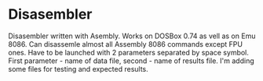 # Disasembler
Disasembler written with Asembly.
Works on DOSBox 0.74 as vell as on Emu 8086.
Can disassemle almost all Assembly 8086 commands except FPU ones.
Have to be launched with 2 parameters separated by space symbol. First parameter - name of data file, second - name of results file.
I'm adding some files for testing and expected results.
